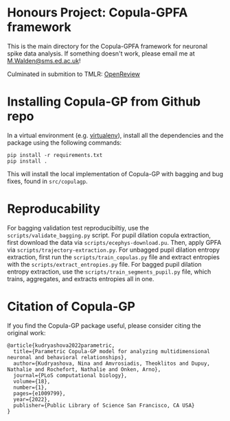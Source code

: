 # Honours Project: Copula-GPFA framework

This is the main directory for the Copula-GPFA framework for neuronal spike data analysis. 
If something doesn't work, please email me at M.Walden@sms.ed.ac.uk!

Culminated in submition to TMLR: [OpenReview](https://openreview.net/forum?id=hQIs1CHF6H)



# Installing Copula-GP from Github repo

In a virtual environment (e.g. [virtualenv](https://pypi.org/project/virtualenv/)), install all the dependencies and the package using the following commands:
```
pip install -r requirements.txt
pip install .
```

This will install the local implementation of Copula-GP with bagging and bug fixes, found in `src/copulagp`.

# Reproducability

For bagging validation test reproducibiltiy, use the `scripts/validate_bagging.py` script. For pupil dilation copula extraction, first download the data via `scripts/ecephys-download.pu`. Then, apply GPFA via `scripts/trajectory-extraction.py`. For unbagged pupil dilation entropy extraction, first run the `scripts/train_copulas.py` file and extract entropies with the `scripts/extract_entropies.py` file. For bagged pupil dilation entropy extraction, use the `scripts/train_segments_pupil.py` file, which trains, aggregates, and extracts entropies all in one.

# Citation of Copula-GP

If you find the Copula-GP package useful, please consider citing the original work:

```
@article{kudryashova2022parametric,
  title={Parametric Copula-GP model for analyzing multidimensional neuronal and behavioral relationships},
  author={Kudryashova, Nina and Amvrosiadis, Theoklitos and Dupuy, Nathalie and Rochefort, Nathalie and Onken, Arno},
  journal={PLoS computational biology},
  volume={18},
  number={1},
  pages={e1009799},
  year={2022},
  publisher={Public Library of Science San Francisco, CA USA}
}
```
